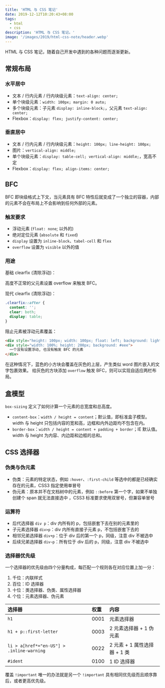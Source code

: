 ```yaml
---
title: 'HTML 与 CSS 笔记'
date: 2019-12-12T10:20:43+08:00
tags:
  - html
  - css
description: 'HTML 与 CSS 笔记。'
image: '/images/2019/html-css-note/header.webp'
---
```


HTML 与 CSS 笔记，随着自己开发中遇到的各种问题而逐渐更新。

<!--more-->

## 常规布局

### 水平居中

- 文本 / 行内元素 / 行内块级元素：`text-align: center;`
- 单个块级元素：`width: 100px; margin: 0 auto;`
- 多个块级元素：子元素 `display: inline-block;`，父元素 `text-align: center;`
- Flexbox：`display: flex; justify-content: center;`

### 垂直居中

- 文本 / 行内元素 / 行内块级元素：`height: 100px; line-height: 100px;`
- 图片：`vertical-align: middle;`
- 单个块级元素：`display: table-cell; vertical-align: middle;`，宽高不定
- Flexbox：`display: flex; align-items: center;`

## BFC

BFC 即块级格式上下文，当元素具有 BFC 特性后就变成了一个独立的容器，内部的元素不会在布局上不会影响到任何外部的元素。

### 触发要求

- 浮动元素 (`float: none`; 以外的)
- 绝对定位元素 (`absolute` 和 `fixed`)
- `display` 设置为 `inline-block`、`tabel-cell` 和 `flex`
- `overflow` 设置为 `visible` 以外的值

### 用途

基础 clearfix (清除浮动)：

高度不正常的父元素设置 overflow 来触发 BFC。

现代 clearfix (清除浮动)：

```css
.clearfix::after {
  content: '';
  clear: both;
  display: table;
}
```

阻止元素被浮动元素覆盖：

```html
<div style="height: 100px; width: 100px; float: left; background: lightblue">一个左浮动的元素</div>
<div style="width: 100%; height: 200px; background: #eee">
  一个没有设置浮动, 也没有触发 BFC 的元素
</div>
```

在这种情况下，蓝色的小方块会覆盖在灰色的上层，产生类似 word 图片嵌入的文字包裹效果。 给灰色的方块添加 `overflow` 触发 BFC，则可以实现自适应两栏布局。

## 盒模型

`box-sizing` 定义了如何计算一个元素的总宽度和总高度。

- `content-box`：`width / height = content`；默认值，即标准盒子模型。width 与 height 只包括内容的宽和高，边框和内外边距均不包含在内。
- `border-box`：`width / height = content + padding + border`；IE 默认值。width 与 height 为内容、内边距和边框的总和。

## CSS 选择器

### 伪类与伪元素

- 伪类：元素的特定状态，例如 `:hover`、`:first-child` 等选中的都是已经确实存在的元素，CSS3 指定使用单冒号
- 伪元素：原本并不在文档树中的元素，例如 `::before` 第一个字，如果不单独创建个 span 就无法直接选中 ，CSS3 标准要求使用双冒号，但兼容单冒号

### 运算符

- 后代选择器 `div p`：div 内所有的 p，包括嵌套下去在别的元素里的
- 子元素选择器 `div>p`：div 内所有直接子元素 p，不包括嵌套下去的
- 相邻兄弟选择器 `div+p`：位于 div 后的第一个 p，同级，注意 div 不被选中
- 后续兄弟选择器 `div~p`：所有位于 div 后的 p，同级，注意 div 不被选中

### 选择器优先级

一个选择器的优先级由四个分量构成，每匹配一个规则各在对应位置上加一分：

1. 千位：内联样式
2. 百位：ID 选择器
3. 十位：类选择器、伪类、属性选择器
4. 个位：元素选择器、伪元素

| 选择器                                    | 权重 | 内容                         |
| :---------------------------------------- | :--- | :--------------------------- |
| `h1`                                      | 0001 | 元素选择器                   |
| `h1 + p::first-letter`                    | 0003 | 2 元素选择器 + 1 伪元素      |
| `li > a[href*="en-US"] > .inline-warning` | 0022 | 2 元素 + 1 属性选择器 + 1 类 |
| `#ident`                                  | 0100 | 1 ID 选择器                  |

覆盖 `!important` 唯一的办法就是另一个 `!important` 具有相同优先级而且顺序靠后，或者更高优先级。
